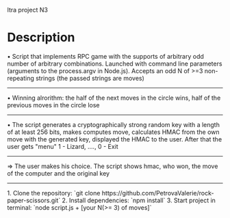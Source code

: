 Itra project N3
<!-- DESCRIPTION -->
# Description
• Script that implements RPC game with the supports of arbitrary odd number of arbitrary combinations. Launched with command line parameters (arguments to the process.argv in Node.js). Accepts an odd N of >=3 non-repeating strings (the passed strings are moves)
<hr/>
• Winning alrorithm: the half of the next moves in the circle wins, half of the previous moves in the circle lose
<hr/>
• The script generates a cryptographically strong random key with a length of at least 256 bits, makes computes move, calculates HMAC from the own move with the generated key, displayed the HMAC to the user. After that the user gets "menu" 1 - Lizard, ...., 0 - Exit
<hr/>
⇒ The user makes his choice. The script shows hmac, who won, the move of the computer and the original key
<hr/>

<!-- INSTALLATION -->
<div>
1. Clone the repository:
    `git clone https://github.com/PetrovaValerie/rock-paper-scissors.git`
2. Install dependencies:
    `npm install`
3. Start project in terminal:
   `node script.js + [your N(>= 3) of moves]`
</div>
